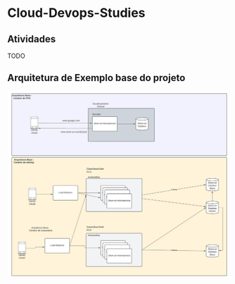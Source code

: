# Cloud-Devops-Studies


## Atividades
TODO

## Arquitetura de Exemplo base do projeto

![image](docs/img/Estudo%20AWS.svg)

